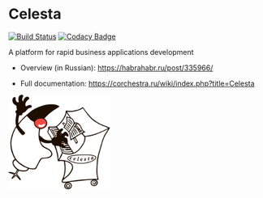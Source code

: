 # Celesta

[![Build Status](https://ci.corchestra.ru/buildStatus/icon?job=celesta/dev)](https://ci.corchestra.ru/job/celesta/job/dev/)
[![Codacy Badge](https://api.codacy.com/project/badge/Grade/5ff36f37f97b4366825d4e57986408b2)](https://www.codacy.com/app/CourseOrchestra/celesta?utm_source=github.com&amp;utm_medium=referral&amp;utm_content=CourseOrchestra/celesta&amp;utm_campaign=Badge_Grade)

A platform for rapid business applications development

* Overview (in Russian): https://habrahabr.ru/post/335966/

* Full documentation: https://corchestra.ru/wiki/index.php?title=Celesta

<img src="celesta_duke.png" width="200px">
